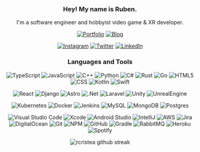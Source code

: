 <div align="center">
  

### Hey! My name is Ruben.
I'm a software engineer and hobbyist video game & XR developer.

<a href="https://rcristea.com">![Portfolio](https://img.shields.io/badge/Porfolio-13151a.svg?style=for-the-badge&logo=Astro&labelColor=c01dff&logoColor=ffffff)</a> 
<a href="https://rcristea.com/dev-logs">![Blog](https://img.shields.io/badge/Blog-13151a.svg?style=for-the-badge)</a> 

<a href="https://www.instagram.com/ruben_cristea/">![Instagram](https://img.shields.io/badge/Ruben_Cristea-%23E4405F.svg?style=for-the-badge&logo=Instagram&logoColor=white)</a> 
<a href="https://twitter.com/Teksiti">![Twitter](https://img.shields.io/badge/Ruben_Cristea-%231DA1F2.svg?style=for-the-badge&logo=Twitter&logoColor=white)</a>
<a href="https://www.linkedin.com/in/rubencristea/">![LinkedIn](https://img.shields.io/badge/Ruben_Cristea-blue.svg?style=for-the-badge&logo=LinkedIn&logoColor=white)</a>


### Languages and Tools

![TypeScript](https://img.shields.io/badge/typescript-%23323330.svg?style=for-the-badge&logo=typescript)
![JavaScript](https://img.shields.io/badge/javascript-%23323330.svg?style=for-the-badge&logo=javascript)
![C++](https://img.shields.io/badge/c_c++-%23044F88.svg?style=for-the-badge&logo=c%2B%2B&logoColor=white)
![Python](https://img.shields.io/badge/python-%2314354C.svg?style=for-the-badge&logo=python&logoColor=white)
![C#](https://img.shields.io/badge/c%23-%23239120.svg?style=for-the-badge&logo=c-sharp&logoColor=white)
![Rust](https://img.shields.io/badge/rust-%23323330.svg?style=for-the-badge&logo=rust)
![Go](https://img.shields.io/badge/go-%23323330.svg?style=for-the-badge&logo=go)
![HTML5](https://img.shields.io/badge/html5-%23E34F26.svg?style=for-the-badge&logo=html5&logoColor=white)
![CSS](https://img.shields.io/badge/css-%23264de4.svg?style=for-the-badge&logo=css3&logoColor=white)
![Kotlin](https://img.shields.io/badge/kotlin-%23323330.svg?style=for-the-badge&logo=kotlin)
![Swift](https://img.shields.io/badge/swift-%23323330.svg?style=for-the-badge&logo=swift)

![React](https://img.shields.io/badge/react_&_react_native-%23323330.svg?style=for-the-badge&logo=react)
![Django](https://img.shields.io/badge/django-%230C4B33.svg?style=for-the-badge&logo=django)
![Astro](https://img.shields.io/badge/astro-%23323330.svg?style=for-the-badge&logo=astro)
![.Net](https://img.shields.io/badge/.NET-5C2D91?style=for-the-badge&logo=.net&logoColor=white)
![Laravel](https://img.shields.io/badge/Laravel-%23323330.svg?style=for-the-badge&logo=Laravel)
![Unity](https://img.shields.io/badge/unity-%23323330.svg?style=for-the-badge&logo=unity)
![UnrealEngine](https://img.shields.io/badge/unreal_engine-%23323330.svg?style=for-the-badge&logo=unrealengine)

![Kubernetes](https://img.shields.io/badge/kubernetes-%23323330.svg?style=for-the-badge&logo=kubernetes)
![Docker](https://img.shields.io/badge/docker-%230db7ed.svg?style=for-the-badge&logo=docker&logoColor=white)
![Jenkins](https://img.shields.io/badge/jenkins-%23323330.svg?style=for-the-badge&logo=jenkins)
![MySQL](https://img.shields.io/badge/mysql-%2300f.svg?style=for-the-badge&logo=mysql&logoColor=white)
![MongoDB](https://img.shields.io/badge/MongoDB-%234ea94b.svg?style=for-the-badge&logo=mongodb&logoColor=white)
![Postgres](https://img.shields.io/badge/postgres-%23316192.svg?style=for-the-badge&logo=postgresql&logoColor=white)

![Visual Studio Code](https://img.shields.io/badge/VisualStudioCode-0078d7.svg?style=for-the-badge&logo=visual-studio-code&logoColor=white) 
![Xcode](https://img.shields.io/badge/Xcode-007ACC?style=for-the-badge&logo=Xcode&logoColor=white)
![Android Studio](https://img.shields.io/badge/AndroidStudio-%23323330.svg?style=for-the-badge&logo=AndroidStudio)
![IntelliJ](https://img.shields.io/badge/IntelliJ-e32581.svg?style=for-the-badge&logo=jetbrains)
![AWS](https://img.shields.io/badge/AWS-%23FF9900.svg?style=for-the-badge&logo=amazon-aws&logoColor=white)
![Jira](https://img.shields.io/badge/jira-%230A0FFF.svg?style=for-the-badge&logo=jira&logoColor=white)
![DigitalOcean](https://img.shields.io/badge/DigitalOcean-%230167ff.svg?style=for-the-badge&logo=digitalOcean&logoColor=white)
![Git](https://img.shields.io/badge/git-%23F05033.svg?style=for-the-badge&logo=git&logoColor=white) 
![NPM](https://img.shields.io/badge/NPM-%23000000.svg?style=for-the-badge&logo=npm&logoColor=white)
![GitHub](https://img.shields.io/badge/github-%23121011.svg?style=for-the-badge&logo=github&logoColor=white)
![Gradle](https://img.shields.io/badge/Gradle-02303A.svg?style=for-the-badge&logo=Gradle&logoColor=white)
![RabbitMQ](https://img.shields.io/badge/Rabbitmq-FF6600?style=for-the-badge&logo=rabbitmq&logoColor=white)
![Heroku](https://img.shields.io/badge/heroku-%23430098.svg?style=for-the-badge&logo=heroku&logoColor=white)
![Spotify](https://img.shields.io/badge/Spotify-1ED760?style=for-the-badge&logo=spotify&logoColor=white)

![rcristea github streak](https://github-readme-streak-stats.herokuapp.com/?user=rcristea&theme=midnight-purple&include_all_commits=true&count_private=true)

</div>

